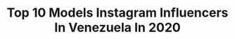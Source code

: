 ---
title: Top 10 Models Instagram Influencers In Venezuela In 2020
description: >-
  Find top models Instagram influencers in Venezuela in 2020. Most popular hashtags: #stayhome #happy #smile #fitnessgirl.
platform: Instagram
profiles:
  - username: "monicest"
    fullname: >-
      💋Monicest 📍🇻🇪
    location: "Venezuela"
    followers: 489693
    engagement: 518
    commentsToLikes: 0.033081
    id: ck5q62a96vmbq0i11siwz24d9
    verified: false
    hashtags: "#casa, #fuerza, #sabadoenlanoche, #quarantine"
  - username: "angustia"
    fullname: >-
      ANGUSTIA | Angélica Gómez
    location: "Venezuela"
    followers: 20134
    engagement: 583
    commentsToLikes: 0.040351
    id: ck5q7n7ni2bs70i11fyma76fg
    verified: false
    hashtags: "#ad, #caracasdesdemiventana, #publi, #stayhome"
  - username: "andreinacarmona_"
    fullname: >-
      ANDREINA CARMONA KOFINKE
    location: "Venezuela"
    followers: 17468
    engagement: 592
    commentsToLikes: 0.037419
    id: ck0ubyn7ffn9z0i19bsskybkp
    verified: false
    hashtags: "#quarantine, #confia1of1, #distanceshooting, #stayathome"
  - username: "yerardymontoya"
    fullname: >-
      Yerardy Montoya
    location: "Venezuela"
    followers: 38260
    engagement: 144
    commentsToLikes: 0.104638
    id: ck5bxv68sogv20i11vedmwgpb
    verified: false
    hashtags: "#3demayo, #misses, #travellers, #cantar"
  - username: "bipsperez"
    fullname: >-
      Belinda Perez
    location: "Venezuela"
    followers: 29072
    engagement: 379
    commentsToLikes: 0.064017
    id: ck15taqy6h6690i19ts5r2lfg
    verified: false
    hashtags: "#charlotlover, #domingo, #extran, #vive"
  - username: "leandry_pauquer"
    fullname: >-
      Leandry Pauquer
    location: "Venezuela"
    followers: 7356
    engagement: 1012
    commentsToLikes: 0.025938
    id: ck8tbyr3pxphn0j78rgagoy01
    verified: false
    hashtags: "#birthofvenus, #cumplea, #drama, #vintage"
  - username: "camilacisnerosg"
    fullname: >-
      Camila Cisneros
    location: "Venezuela"
    followers: 13332
    engagement: 1052
    commentsToLikes: 0.013589
    id: ck138bbwlfez20i19qoehtj2n
    verified: false
    hashtags: "#earthday, #archives, #work, #spain"
  - username: "emicarvallob"
    fullname: >-
      E M I 🦋
    location: "Venezuela"
    followers: 12610
    engagement: 1256
    commentsToLikes: 0.029253
    id: ck5hr52mvu9yf0i11swjlz8fs
    verified: false
    hashtags: "#actingtips, #style, #wildlife, #maquillaje"
  - username: "dailizmorillo"
    fullname: >-
      Dailiz | FASHION & LIFESTYLE
    location: "Venezuela"
    followers: 21883
    engagement: 308
    commentsToLikes: 0.031880
    id: ck5hr53vaua1f0i11mp4uyxtf
    verified: false
    hashtags: "#hairlook, #happy, #spraytan, #tan"
  - username: "lorenaulopez"
    fullname: >-
      🇲🇽 Lorena lopez
    location: "Venezuela"
    followers: 24043
    engagement: 410
    commentsToLikes: 0.020362
    id: ck5cg99uqodrw0i11m03dhjob
    verified: false
    hashtags: "#futurama, #cuarentena, #empowderwoman, #staystrong"
---